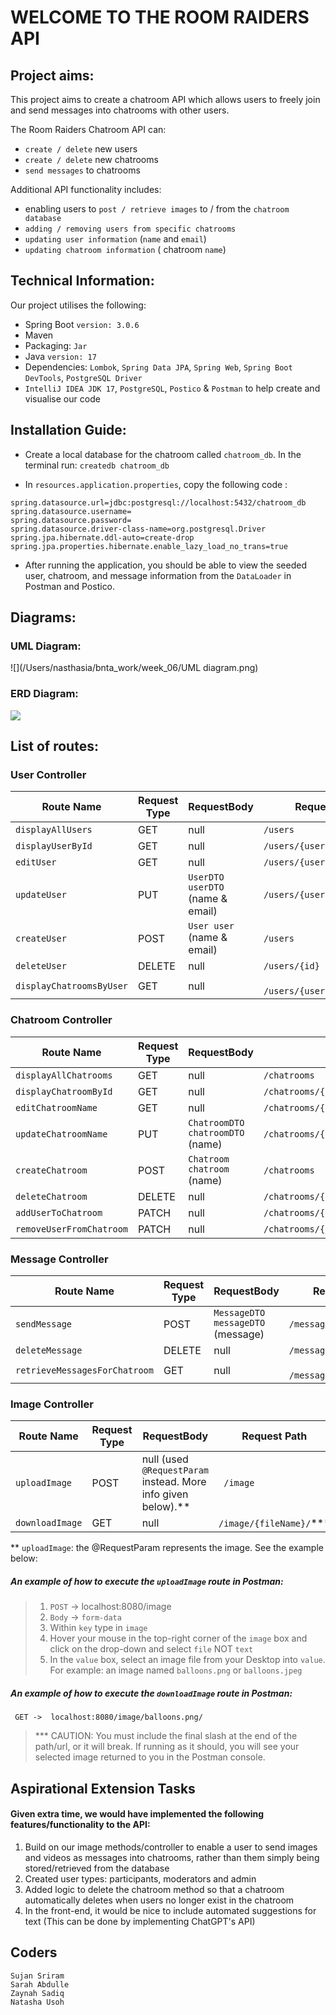 # WELCOME TO THE ROOM RAIDERS API

## Project aims:

This project aims to create a chatroom API which allows users to freely join and send messages into chatrooms with other users.

The Room Raiders Chatroom API can:
* `create / delete` new users
* `create / delete` new chatrooms
* `send messages` to chatrooms

Additional API functionality includes:
* enabling users to `post / retrieve images` to / from the `chatroom database`
* `adding / removing users from specific chatrooms`
* `updating user information` (`name` and `email`)
* `updating chatroom information` ( chatroom `name`)



## Technical Information:
Our project utilises the following:
* Spring Boot `version: 3.0.6`
* Maven
* Packaging: `Jar`
* Java `version: 17`
* Dependencies: `Lombok`, `Spring Data JPA`, `Spring Web`, `Spring Boot DevTools`, `PostgreSQL Driver`
* `IntelliJ IDEA JDK 17`, `PostgreSQL`, `Postico` & `Postman` to help create and visualise our code


## Installation Guide:
* Create a local database for the chatroom called `chatroom_db`. In the terminal run: `createdb chatroom_db`

* In `resources.application.properties`, copy the following code :
```
spring.datasource.url=jdbc:postgresql://localhost:5432/chatroom_db
spring.datasource.username=
spring.datasource.password=
spring.datasource.driver-class-name=org.postgresql.Driver
spring.jpa.hibernate.ddl-auto=create-drop
spring.jpa.properties.hibernate.enable_lazy_load_no_trans=true
```
* After running the application, you should be able to view the seeded user, chatroom, and message information from the `DataLoader` in Postman and Postico.



## Diagrams:
### UML Diagram:
![](/Users/nasthasia/bnta_work/week_06/UML diagram.png)
### ERD Diagram:
<img src="/Users/nasthasia/bnta_work/week_06/ERD diagram.png"/>



## List of routes:

### User Controller
| Route Name             | Request Type | RequestBody                      | Request Path              |
|------------------------|--------|----------------------------------|---------------------------|
| `displayAllUsers`        | GET    | null                             | `/users`                    |
| `displayUserById`        | GET    | null                             | `/users/{userId}`           |
| `editUser`               | GET    | null                             | `/users/{userId}/edit `     |
| `updateUser`             | PUT    | `UserDTO userDTO` (name & email) | `/users/{userId} `          |
| `createUser`             | POST   | `User user` (name & email)       | `/users`                    |
| `deleteUser`             | DELETE | null                             |` /users/{id}  `                  
| `displayChatroomsByUser` | GET    | null                             |` /users/{userId}/chatrooms` |


### Chatroom Controller
| Route Name             | Request Type | RequestBody                      | Request Path                                    |
|------------------------|--------------|----------------------------------|-------------------------------------------------|
| `displayAllChatrooms`    | GET          | null                             | `/chatrooms  `                                  |
| `displayChatroomById`    | GET          | null                             | `/chatrooms/{chatroomId}`                       |
| `editChatroomName`       | GET          | null                             | ` /chatrooms/{chatroomId}/edit `                |
| `updateChatroomName`     | PUT          | `ChatroomDTO chatroomDTO` (name) | `/chatrooms/{chatroomId} `                      |
| `createChatroom`         | POST         | `Chatroom chatroom`  (name)      | `/chatrooms`                                    |
| `deleteChatroom`         | DELETE       | null                             | `/chatrooms/{chatroomId} `                      
| `addUserToChatroom`      | PATCH        | null                             | `/chatrooms/{chatroomId}/users/{userId}/add`    |
| `removeUserFromChatroom` | PATCH        | null                             | `/chatrooms/{chatroomId}/users/{userId}/remove ` |

### Message Controller

| Route Name                  | Request Type | RequestBody                       | Request Path           |
|-----------------------------|--------------|-----------------------------------|------------------------|
| `sendMessage`                 | POST         | `MessageDTO messageDTO` (message) | `/messages    `          |
| `deleteMessage`               | DELETE       | null                              | `/messages/{id}`         |
| `retrieveMessagesForChatroom` | GET          | null                              |` /messages/{chatroomId}` |


### Image Controller
| Route Name             | Request Type | RequestBody                                                    | Request Path           |
|------------------------|--------------|----------------------------------------------------------------|------------------------|
| `uploadImage`            | POST         | null  (used `@RequestParam` instead. More info given below).** | ` /image`              |
| `downloadImage`          | GET          | null                                                           |`/image/{fileName}/`*** |

** `uploadImage`: the @RequestParam represents the image. See the example below:

##### An example of how to execute the `uploadImage` route in Postman:
 
   > 1) `POST` -> localhost:8080/image
   > 2) `Body` -> `form-data`
   > 3) Within `key` type in `image`
   > 4) Hover your mouse in the top-right corner of the `image` box and click on the drop-down and select `file` NOT `text`
   > 5) In the `value` box, select an image file from your Desktop into `value`. For example: an image named `balloons.png` or `balloons.jpeg`


##### An example of how to execute the `downloadImage` route in Postman:
` GET ->  localhost:8080/image/balloons.png/`
>*** CAUTION: You must include the final slash at the end of the path/url, or it will break. If running as it should, you will see your selected image returned to you in the Postman console.

## Aspirational Extension Tasks
#### Given extra time, we would have implemented the following features/functionality to the API:
1. Build on our image methods/controller to enable a user to send images and videos as messages into chatrooms, rather than them simply being stored/retrieved from the database
2. Created user types: participants, moderators and admin
3. Added logic to delete the chatroom method so that a chatroom automatically deletes when users no longer exist in the chatroom
4. In the front-end, it would be nice to include automated suggestions for text (This can be done by implementing ChatGPT's API)


## Coders
```
Sujan Sriram
Sarah Abdulle
Zaynah Sadiq
Natasha Usoh
```
